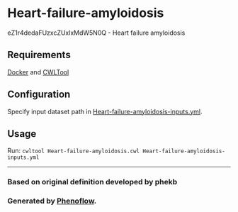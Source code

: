 # Heart-failure-amyloidosis

eZ1r4dedaFUzxcZUxlxMdW5N0Q - Heart failure amyloidosis

## Requirements

[Docker](https://docs.docker.com/install/) and [CWLTool](https://github.com/common-workflow-language/cwltool#install)

## Configuration

Specify input dataset path in [Heart-failure-amyloidosis-inputs.yml](Heart-failure-amyloidosis-inputs.yml).

## Usage

Run: `cwltool Heart-failure-amyloidosis.cwl Heart-failure-amyloidosis-inputs.yml`

***

### Based on original definition developed by phekb
### Generated by [Phenoflow](https://kclhi.org/phenoflow).
